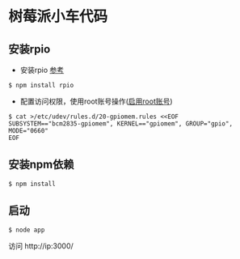 # 树莓派小车代码

## 安装rpio

- 安装rpio [参考](https://www.npmjs.com/package/rpio#install)
````
$ npm install rpio
````
- 配置访问权限，使用root账号操作([启用root账号](http://blog.csdn.net/faryang/article/details/50779767))
````
$ cat >/etc/udev/rules.d/20-gpiomem.rules <<EOF
SUBSYSTEM=="bcm2835-gpiomem", KERNEL=="gpiomem", GROUP="gpio", MODE="0660"
EOF
````


## 安装npm依赖

````
$ npm install
````

## 启动

````
$ node app
````

访问 http://ip:3000/
